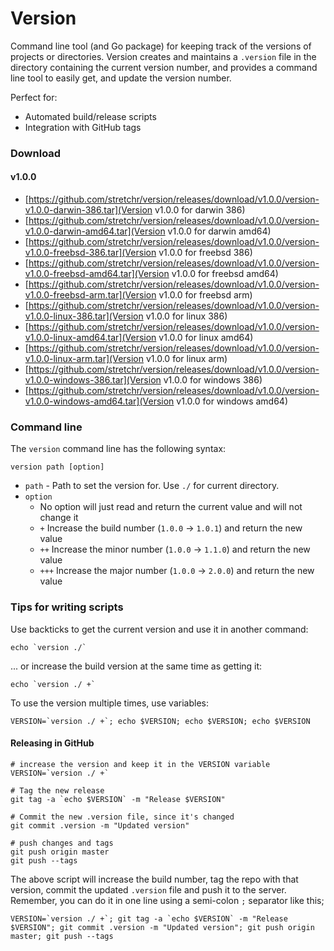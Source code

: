 # Version

Command line tool (and Go package) for keeping track of the versions of projects or directories.  Version creates and maintains a `.version` file in the directory containing the current version number, and provides a command line tool to easily get, and update the version number.

Perfect for:

  * Automated build/release scripts
  * Integration with GitHub tags

### Download

#### v1.0.0

  * [https://github.com/stretchr/version/releases/download/v1.0.0/version-v1.0.0-darwin-386.tar](Version v1.0.0 for darwin 386)
  * [https://github.com/stretchr/version/releases/download/v1.0.0/version-v1.0.0-darwin-amd64.tar](Version v1.0.0 for darwin amd64)
  * [https://github.com/stretchr/version/releases/download/v1.0.0/version-v1.0.0-freebsd-386.tar](Version v1.0.0 for freebsd 386)
  * [https://github.com/stretchr/version/releases/download/v1.0.0/version-v1.0.0-freebsd-amd64.tar](Version v1.0.0 for freebsd amd64)
  * [https://github.com/stretchr/version/releases/download/v1.0.0/version-v1.0.0-freebsd-arm.tar](Version v1.0.0 for freebsd arm)
  * [https://github.com/stretchr/version/releases/download/v1.0.0/version-v1.0.0-linux-386.tar](Version v1.0.0 for linux 386)
  * [https://github.com/stretchr/version/releases/download/v1.0.0/version-v1.0.0-linux-amd64.tar](Version v1.0.0 for linux amd64)
  * [https://github.com/stretchr/version/releases/download/v1.0.0/version-v1.0.0-linux-arm.tar](Version v1.0.0 for linux arm)
  * [https://github.com/stretchr/version/releases/download/v1.0.0/version-v1.0.0-windows-386.tar](Version v1.0.0 for windows 386)
  * [https://github.com/stretchr/version/releases/download/v1.0.0/version-v1.0.0-windows-amd64.tar](Version v1.0.0 for windows amd64)

### Command line

The `version` command line has the following syntax:

    version path [option]

  * `path` - Path to set the version for.  Use `./` for current directory.
  * `option`
    * No option will just read and return the current value and will not change it
    * `+` Increase the build number (`1.0.0` -> `1.0.1`) and return the new value
    * `++` Increase the minor number (`1.0.0` -> `1.1.0`) and return the new value
    * `+++` Increase the major number (`1.0.0` -> `2.0.0`) and return the new value

### Tips for writing scripts

Use backticks to get the current version and use it in another command:

    echo `version ./`

... or increase the build version at the same time as getting it:

    echo `version ./ +`

To use the version multiple times, use variables:

    VERSION=`version ./ +`; echo $VERSION; echo $VERSION; echo $VERSION

#### Releasing in GitHub

    # increase the version and keep it in the VERSION variable
    VERSION=`version ./ +`

    # Tag the new release
    git tag -a `echo $VERSION` -m "Release $VERSION"

    # Commit the new .version file, since it's changed
    git commit .version -m "Updated version"

    # push changes and tags
    git push origin master
    git push --tags

The above script will increase the build number, tag the repo with that version, commit the updated `.version` file and push it to the server.  Remember, you can do it in one line using a semi-colon `;` separator like this;

    VERSION=`version ./ +`; git tag -a `echo $VERSION` -m "Release $VERSION"; git commit .version -m "Updated version"; git push origin master; git push --tags
